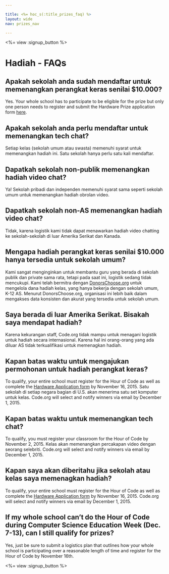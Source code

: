 ```yaml
---

title: <%= hoc_s(:title_prizes_faq) %>
layout: wide
nav: prizes_nav

---
```


<%= view :signup_button %>

# Hadiah - FAQs

## Apakah sekolah anda sudah mendaftar untuk memenangkan perangkat keras senilai $10.000?

Yes. Your whole school has to participate to be eligible for the prize but only one person needs to register and submit the Hardware Prize application form [here](<%= resolve_url('/prizes/hardware-signup') %>).

## Apakah sekolah anda perlu mendaftar untuk memenangkan tech chat?

Setiap kelas (sekolah umum atau swasta) memenuhi syarat untuk memenangkan hadiah ini. Satu sekolah hanya perlu satu kali mendaftar.

## Dapatkah sekolah non-publik memenangkan hadiah video chat?

Ya! Sekolah pribadi dan independen memenuhi syarat sama seperti sekolah umum untuk memenangkan hadiah obrolan video.

## Dapatkah sekolah non-AS memenangkan hadiah video chat?

Tidak, karena logistik kami tidak dapat menawarkan hadiah video chatting ke sekolah-sekolah di luar Amerika Serikat dan Kanada.

## Mengapa hadiah perangkat keras senilai $10.000 hanya tersedia untuk sekolah umum?

Kami sangat menginginkan untuk membantu guru yang berada di sekolah publik dan private sama rata, tetapi pada saat ini, logistik sedang tidak mencukupi. Kami telah bermitra dengan [DonorsChoose.org](http://donorschoose.org) untuk mengelola dana hadiah kelas, yang hanya bekerja dengan sekolah umum, K-12 AS. Menurut DonorsChoose.org, organisasi ini lebih baik dalam mengakses data konsisten dan akurat yang tersedia untuk sekolah umum.

## Saya berada di luar Amerika Serikat. Bisakah saya mendapat hadiah?

Karena kekurangan staff, Code.org tidak mampu untuk menagani logistik untuk hadiah secara internasional. Karena hal ini orang-orang yang ada diluar AS tidak terkualifikasi untuk memenagkan hadiah.

## Kapan batas waktu untuk mengajukan permohonan untuk hadiah perangkat keras?

To qualify, your entire school must register for the Hour of Code as well as complete the [Hardware Application form](<%= resolve_url('/prizes/hardware-signup') %>) by November 16, 2015. Satu sekolah di setiap negara bagian di U.S. akan menerima satu set komputer untuk kelas. Code.org will select and notify winners via email by December 1, 2015.

## Kapan batas waktu untuk memenangkan tech chat?

To qualify, you must register your classroom for the Hour of Code by November 2, 2015. Kelas akan memenangkan percakapan video dengan seorang selebriti. Code.org will select and notify winners via email by December 1, 2015.

## Kapan saya akan diberitahu jika sekolah atau kelas saya memenagkan hadiah?

To qualify, your entire school must register for the Hour of Code as well as complete the [Hardware Application form](<%= resolve_url('/prizes/hardware-signup') %>) by November 16, 2015. Code.org will select and notify winners via email by December 1, 2015.

## If my whole school can’t do the Hour of Code during Computer Science Education Week (Dec. 7-13), can I still qualify for prizes?

Yes, just be sure to submit a logistics plan that outlines how your whole school is participating over a reasonable length of time and register for the Hour of Code by November 16th.

<%= view :signup_button %>
